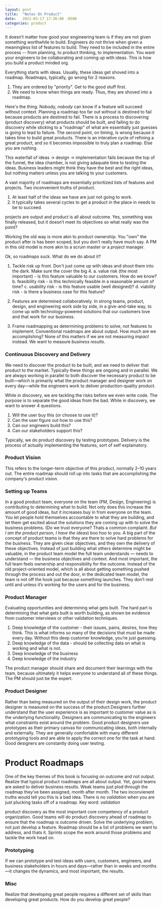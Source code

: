 ```yaml
---
layout: post
title:  "Notes On Product"
date:   2021-03-17 17:36:00 -0500
categories: product
---
```

It doesn’t matter how good your engineering team is if they are not given something worthwhile to build.
Engineers do not thrive when given a meaningless list of features to build. They need to be included in the entire process -- from planning, to product thinking, to implementation. You want your engineers to be collaborating and coming up with ideas. This is how you build a product minded org.

Everything starts with ideas.
Usually, these ideas get shoved into a roadmap.
Roadmaps, typically, go wrong for 2 reasons.

1. They are ordered by "priority". Get to the good stuff first.
2. We need to know when things are ready. Thus, they are shoved into a roadmap.

Here's the thing. Nobody, _nobody_ can know if a feature will succeed without context. Planning a roadmap too far out without is destined to fail because products are destined to fail. There is a process to discovering (product discovery) what products should be built, and failing to do discovery while sticking to a "roadmap" of what are essentially just guesses is going to lead to failure. The second point, on timing, is wrong because it takes time to build great products. There is an interative cycle of refining a great product, and so it becomes impossible to truly plan a roadmap. Else you are rushing.

This waterfall of ideas -> design -> implementation fails because the top of the funnel, the idea chamber, is not giving adaquate time to testing the ideas. Business leaders might think they have the best and the right ideas, but nothing matters unless you are talking to your customers.

A vast majority of roadmaps are essentially prioritized lists of features and projects. Two inconvenient truths of product.
1. At least half of the ideas we have are just not going to work.
2. It typically takes several cycles to get a product in the place in needs to be to succeed.

projects are output and product is all about outcome. Yes, something was finally released, but it doesn’t meet its objectives so what really was the point?

Working the old way is more akin to product ownership. You "own" the product after is has been scoped, but you don't really have much say. A PM in this old model is more akin to a scrum master or a _project_ manager.

Ok, so roadmaps suck. What do we do about it?

1. Tackle risk up front. Don't just come up with ideas and shoot them into the dark. Make sure the cover the big 4.
a. value risk (the most important) - is this feature valuable to our customers. How do we know?
b. feasibility risk - is this technically feasible in a reasonable amount of time?
c. usability risk - is this feature usable (well designed)?
d. viability risk - is there a business case for this feature?

2. Features are determined collaboratively. In strong teams, product, design, and engineering work side by side, in a give-and-take way, to come up with technology-powered solutions that our customers love and that work for our business.

3. Frame roadmapping as determining problems to solve, not features to implement. Conventional roadmaps are about output. How much are we accomplishing? None of this matters if we are not measuring _impact_ instead. We want to measure _business results_.

### Continuous Discovery and Delivery
We need to discover the product to be built, and we need to deliver that product to the market. Typically these things are ongoing and in parallel. We are always working in parallel to both discover the necessary product to be built—which is primarily what the product manager and designer work on every day—while the engineers work to deliver production-quality product.

While in discovery, we are tackling the risks before we even write code. The purpose is to separate the good ideas from the bad. While in discovery, we want to answer 4 questions.

1. Will the user buy this (or choose to use it)?
2. Can the user figure out how to use this?
3. Can our engineers build this?
4. Can our stakeholders support this?

Typically, we do product discovery by testing prototypes.
Delivery is the process of actually implementing the features, sort of self explainatory.

### Product Vision
This refers to the longer-term objective of this product, normally 2–10 years out.
The entire roadmap should roll up into tasks that are accomplishing the company's product vision.

### Setting up Teams
In a good product team, everyone on the team (PM, Design, Engineering) is contributing to determining what to build. Not only does this increase the amount of good ideas, but it increases buy in from everyone on the team. You let people hold themselves accountable to what they are building, and let them get excited about the solutions they are coming up with to solve the business problems. (Do we trust everyone? Thats a common complaint. _But I am the product person, I have the ideas_) boo hoo to you. A big part of the concept of product teams is that they are there to solve hard problems for the business. They are given clear objectives, and they own the delivery of these objectives. Instead of just building what others determine might be valuable, in the product team model the full team understands — needs to understand — the business objectives and context. And most important, the full team feels ownership and responsibility for the outcome. Instead of the old project-oriented model, which is all about getting something pushed through the process and out the door, in the dedicated team model, the team is not off the hook just because something launches. They don’t rest until and unless it’s working for the users and for the business.

### Product Manager
Evaluating opportunities and determining what gets built. The hard part is determining that what gets built is worth building, as shown be evidence from customer interviews or other validation techniques.

1. Deep knowledge of the customer - their issues, pains, desires, how they think. This is what informs so many of the decisions that must be made every day. Without this deep customer knowledge, you’re just guessing.
2. Deep knowledge of the data - should be collecting data on what is working and what is not.
3. Deep knowledge of the business
4. Deep knowledge of the industry

The product manager should share and document their learnings with the team, because ultimately it helps everyone to understand all of these things. The PM should just be the expert.

### Product Designer
Rather than being measured on the output of their design work, the product designer is measured on the success of the product.Designers further understand that the user experience is as important to customer value as is the underlying functionality. Designers are communicating to the engineers what constraints exist around the problem. Good product designers use prototypes as their primary canvas for communicating ideas, both internally and externally. They are generally comfortable with many different prototyping tools and are able to apply the correct one for the task at hand. Good designers are constantly doing user testing.

# Product Roadmaps
One of the key themes of this book is focusing on outcome and not output. Realize that typical product roadmaps are all about output. Yet, good teams are asked to deliver business results. Weak teams just plod through the roadmap they’ve been assigned, month after month. The two inconvienent truths would tell you this is a bad idea. There is no _validation_ when you are just plucking tasks off of a roadmap. Key word: _validation_

product discovery as the most important core competency of a product organization.
Good teams will do product discovery ahead of roadmap to ensure that the roadmap is outcome driven. Solve the underlying problem, not just develop a feature. Roadmap should be a list of problems we want to address, and thats it. Sprints scope the work around those problems and tackle the work head on.

### Prototyping
If we can prototype and test ideas with users, customers, engineers, and business stakeholders in hours and days—rather than in weeks and months—it changes the dynamics, and most important, the results.

### Misc
Realize that developing great people requires a different set of skills than developing great products. How do you develop great people?
